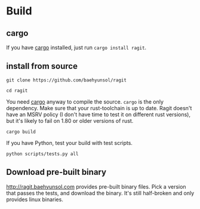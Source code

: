 # Build

## cargo

If you have [cargo](https://github.com/rust-lang/cargo) installed, just run `cargo install ragit`.

## install from source

```
git clone https://github.com/baehyunsol/ragit
```

```
cd ragit
```

You need [cargo](https://github.com/rust-lang/cargo) anyway to compile the source. `cargo` is the only dependency. Make sure that your rust-toolchain is up to date. Ragit doesn't have an MSRV policy (I don't have time to test it on different rust versions), but it's likely to fail on 1.80 or older versions of rust.

```
cargo build
```

If you have Python, test your build with test scripts.

```
python scripts/tests.py all
```

## Download pre-built binary

http://ragit.baehyunsol.com provides pre-built binary files. Pick a version that passes the tests, and download the binary. It's still half-broken and only provides linux binaries.
